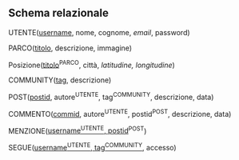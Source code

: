 ## Schema relazionale

UTENTE(<u>username</u>, nome, cognome, _email_, password)

PARCO(<u>titolo</u>, descrizione, immagine)

Posizione(<u>titolo</u><sup>PARCO</sup>, città, _latitudine, longitudine_)

COMMUNITY(<u>tag</u>, descrizione)

POST(<u>postid</u>, autore<sup>UTENTE</sup>, tag<sup>COMMUNITY</sup>, descrizione, data)

COMMENTO(<u>commid</u>, autore<sup>UTENTE</sup>, postid<sup>POST</sup>, descrizione, data)

MENZIONE(<u>username<sup>UTENTE</sup>, postid</u><sup>POST</sup>)

SEGUE(<u>username<sup>UTENTE</sup>, tag<sup>COMMUNITY</sup></u>, accesso)